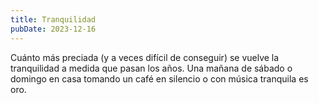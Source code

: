 ```yaml
---
title: Tranquilidad
pubDate: 2023-12-16
---
```


Cuánto más preciada (y a veces difícil de conseguir) se vuelve la tranquilidad a medida que pasan los años. Una mañana de sábado o domingo en casa tomando un café en silencio o con música tranquila es oro.